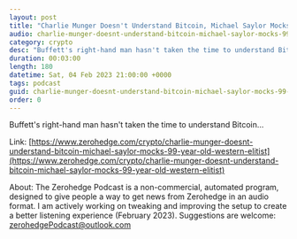 ```yaml
---
layout: post
title: "Charlie Munger Doesn't Understand Bitcoin, Michael Saylor Mocks 99-Year-Old Western Elitist"
audio: charlie-munger-doesnt-understand-bitcoin-michael-saylor-mocks-99-year-old-western-elitist-7
category: crypto
desc: "Buffett's right-hand man hasn't taken the time to understand Bitcoin..."
duration: 00:03:00
length: 180
datetime: Sat, 04 Feb 2023 21:00:00 +0000
tags: podcast
guid: charlie-munger-doesnt-understand-bitcoin-michael-saylor-mocks-99-year-old-western-elitist-0
order: 0
---
```

Buffett's right-hand man hasn't taken the time to understand Bitcoin...

Link: [https://www.zerohedge.com/crypto/charlie-munger-doesnt-understand-bitcoin-michael-saylor-mocks-99-year-old-western-elitist](https://www.zerohedge.com/crypto/charlie-munger-doesnt-understand-bitcoin-michael-saylor-mocks-99-year-old-western-elitist)

About: The Zerohedge Podcast is a non-commercial, automated program, designed to give people a way to get news from Zerohedge in an audio format.  I am actively working on tweaking and improving the setup to create a better listening experience (February 2023).  Suggestions are welcome: [zerohedgePodcast@outlook.com](mailto:zerohedgePodcast@outlook.com)